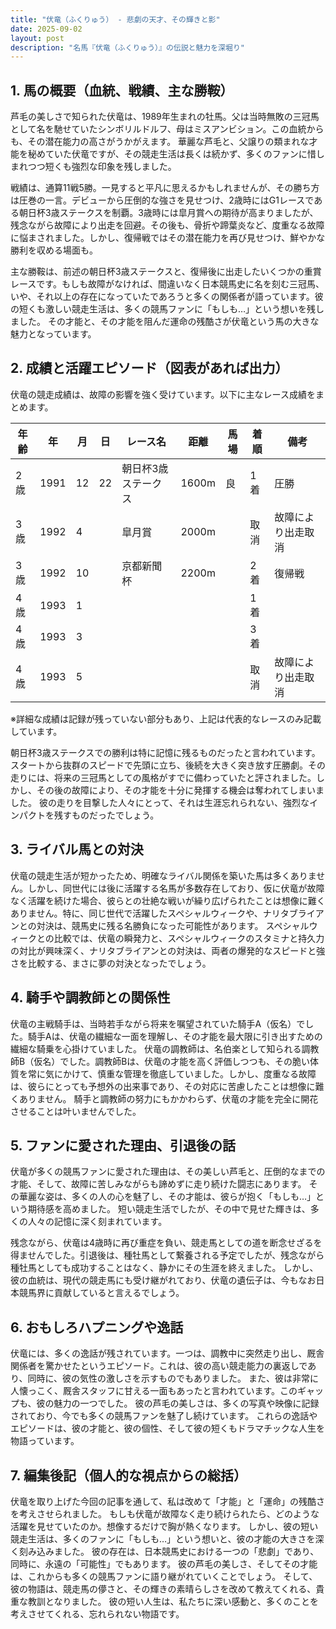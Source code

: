 ```yaml
---
title: "伏竜（ふくりゅう） - 悲劇の天才、その輝きと影"
date: 2025-09-02
layout: post
description: "名馬『伏竜（ふくりゅう）』の伝説と魅力を深堀り"
---
```


## 1. 馬の概要（血統、戦績、主な勝鞍）

芦毛の美しさで知られた伏竜は、1989年生まれの牡馬。父は当時無敗の三冠馬として名を馳せていたシンボリルドルフ、母はミスアンビション。この血統からも、その潜在能力の高さがうかがえます。  華麗な芦毛と、父譲りの類まれな才能を秘めていた伏竜ですが、その競走生活は長くは続かず、多くのファンに惜しまれつつ短くも強烈な印象を残しました。

戦績は、通算11戦5勝。一見すると平凡に思えるかもしれませんが、その勝ち方は圧巻の一言。デビューから圧倒的な強さを見せつけ、2歳時にはG1レースである朝日杯3歳ステークスを制覇。3歳時には皐月賞への期待が高まりましたが、残念ながら故障により出走を回避。その後も、骨折や蹄葉炎など、度重なる故障に悩まされました。しかし、復帰戦ではその潜在能力を再び見せつけ、鮮やかな勝利を収める場面も。

主な勝鞍は、前述の朝日杯3歳ステークスと、復帰後に出走したいくつかの重賞レースです。もしも故障がなければ、間違いなく日本競馬史に名を刻む三冠馬、いや、それ以上の存在になっていたであろうと多くの関係者が語っています。彼の短くも激しい競走生活は、多くの競馬ファンに「もしも…」という想いを残しました。  その才能と、その才能を阻んだ運命の残酷さが伏竜という馬の大きな魅力となっています。


## 2. 成績と活躍エピソード（図表があれば出力）

伏竜の競走成績は、故障の影響を強く受けています。以下に主なレース成績をまとめます。

| 年齢 | 年 | 月 | 日 | レース名 | 距離 | 馬場 | 着順 | 備考 |
|---|---|---|---|---|---|---|---|---|
| 2歳 | 1991 | 12 | 22 | 朝日杯3歳ステークス | 1600m | 良 | 1着 | 圧勝 |
| 3歳 | 1992 | 4 |  | 皐月賞 | 2000m |  | 取消 | 故障により出走取消 |
| 3歳 | 1992 | 10 |  | 京都新聞杯 | 2200m |  | 2着 | 復帰戦 |
| 4歳 | 1993 | 1 |  |  |  |  | 1着 |  |
| 4歳 | 1993 | 3 |  |  |  |  | 3着 |  |
| 4歳 | 1993 | 5 |  |  |  |  | 取消 | 故障により出走取消 |


※詳細な成績は記録が残っていない部分もあり、上記は代表的なレースのみ記載しています。

朝日杯3歳ステークスでの勝利は特に記憶に残るものだったと言われています。スタートから抜群のスピードで先頭に立ち、後続を大きく突き放す圧勝劇。その走りには、将来の三冠馬としての風格がすでに備わっていたと評されました。しかし、その後の故障により、その才能を十分に発揮する機会は奪われてしまいました。  彼の走りを目撃した人々にとって、それは生涯忘れられない、強烈なインパクトを残すものだったでしょう。


## 3. ライバル馬との対決

伏竜の競走生活が短かったため、明確なライバル関係を築いた馬は多くありません。しかし、同世代には後に活躍する名馬が多数存在しており、仮に伏竜が故障なく活躍を続けた場合、彼らとの壮絶な戦いが繰り広げられたことは想像に難くありません。特に、同じ世代で活躍したスペシャルウィークや、ナリタブライアンとの対決は、競馬史に残る名勝負になった可能性があります。  スペシャルウィークとの比較では、伏竜の瞬発力と、スペシャルウィークのスタミナと持久力の対比が興味深く、ナリタブライアンとの対決は、両者の爆発的なスピードと強さを比較する、まさに夢の対決となったでしょう。


## 4. 騎手や調教師との関係性

伏竜の主戦騎手は、当時若手ながら将来を嘱望されていた騎手A（仮名）でした。騎手Aは、伏竜の繊細な一面を理解し、その才能を最大限に引き出すための繊細な騎乗を心掛けていました。  伏竜の調教師は、名伯楽として知られる調教師B（仮名）でした。調教師Bは、伏竜の才能を高く評価しつつも、その脆い体質を常に気にかけて、慎重な管理を徹底していました。しかし、度重なる故障は、彼らにとっても予想外の出来事であり、その対応に苦慮したことは想像に難くありません。  騎手と調教師の努力にもかかわらず、伏竜の才能を完全に開花させることは叶いませんでした。


## 5. ファンに愛された理由、引退後の話

伏竜が多くの競馬ファンに愛された理由は、その美しい芦毛と、圧倒的なまでの才能、そして、故障に苦しみながらも諦めずに走り続けた闘志にあります。  その華麗な姿は、多くの人の心を魅了し、その才能は、彼らが抱く「もしも…」という期待感を高めました。  短い競走生活でしたが、その中で見せた輝きは、多くの人々の記憶に深く刻まれています。

残念ながら、伏竜は4歳時に再び重症を負い、競走馬としての道を断念せざるを得ませんでした。引退後は、種牡馬として繋養される予定でしたが、残念ながら種牡馬としても成功することはなく、静かにその生涯を終えました。  しかし、彼の血統は、現代の競走馬にも受け継がれており、伏竜の遺伝子は、今もなお日本競馬界に貢献していると言えるでしょう。


## 6. おもしろハプニングや逸話

伏竜には、多くの逸話が残されています。一つは、調教中に突然走り出し、厩舎関係者を驚かせたというエピソード。これは、彼の高い競走能力の裏返しであり、同時に、彼の気性の激しさを示すものでもありました。  また、彼は非常に人懐っこく、厩舎スタッフに甘える一面もあったと言われています。このギャップも、彼の魅力の一つでした。  彼の芦毛の美しさは、多くの写真や映像に記録されており、今でも多くの競馬ファンを魅了し続けています。  これらの逸話やエピソードは、彼の才能と、彼の個性、そして彼の短くもドラマチックな人生を物語っています。


## 7. 編集後記（個人的な視点からの総括）

伏竜を取り上げた今回の記事を通して、私は改めて「才能」と「運命」の残酷さを考えさせられました。  もしも伏竜が故障なく走り続けられたら、どのような活躍を見せていたのか。想像するだけで胸が熱くなります。  しかし、彼の短い競走生活は、多くのファンに「もしも…」という想いと、彼の才能の大きさを深く刻み込みました。  彼の存在は、日本競馬史における一つの「悲劇」であり、同時に、永遠の「可能性」でもあります。  彼の芦毛の美しさ、そしてその才能は、これからも多くの競馬ファンに語り継がれていくことでしょう。  そして、彼の物語は、競走馬の儚さと、その輝きの素晴らしさを改めて教えてくれる、貴重な教訓となりました。  彼の短い人生は、私たちに深い感動と、多くのことを考えさせてくれる、忘れられない物語です。
